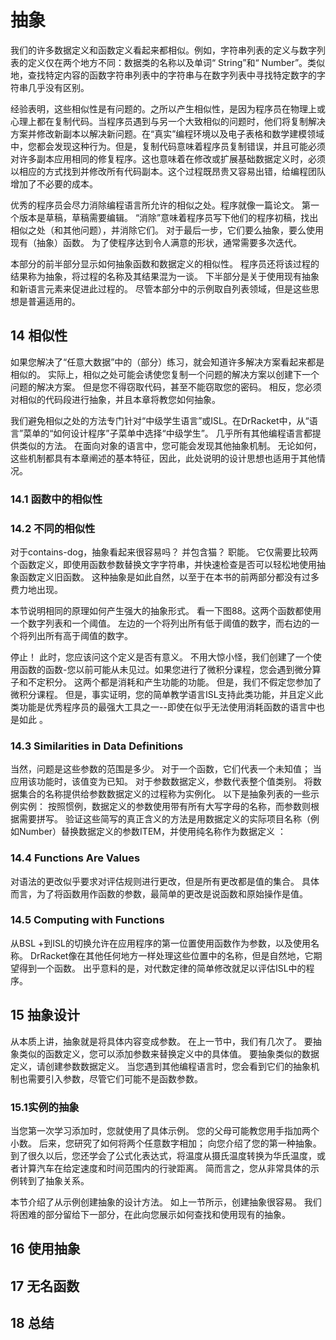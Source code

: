 # 抽象

我们的许多数据定义和函数定义看起来都相似。例如，字符串列表的定义与数字列表的定义仅在两个地方不同：数据类的名称以及单词“ String”和“ Number”。类似地，查找特定内容的函数字符串列表中的字符串与在数字列表中寻找特定数字的字符串几乎没有区别。

经验表明，这些相似性是有问题的。之所以产生相似性，是因为程序员在物理上或心理上都在复制代码。当程序员遇到与另一个大致相似的问题时，他们将复制解决方案并修改新副本以解决新问题。在“真实”编程环境以及电子表格和数学建模领域中，您都会发现这种行为。但是，复制代码意味着程序员复制错误，并且可能必须对许多副本应用相同的修复程序。这也意味着在修改或扩展基础数据定义时，必须以相应的方式找到并修改所有代码副本。这个过程既昂贵又容易出错，给编程团队增加了不必要的成本。

优秀的程序员会尽力消除编程语言所允许的相似之处。程序就像一篇论文。 第一个版本是草稿，草稿需要编辑。 “消除”意味着程序员写下他们的程序初稿，找出相似之处（和其他问题），并消除它们。 对于最后一步，它们要么抽象，要么使用现有（抽象）函数。 为了使程序达到令人满意的形状，通常需要多次迭代。

本部分的前半部分显示如何抽象函数和数据定义的相似性。 程序员还将该过程的结果称为抽象，将过程的名称及其结果混为一谈。 下半部分是关于使用现有抽象和新语言元素来促进此过程的。 尽管本部分中的示例取自列表领域，但是这些思想是普遍适用的。

## 14 相似性

如果您解决了“任意大数据”中的（部分）练习，就会知道许多解决方案看起来都是相似的。 实际上，相似之处可能会诱使您复制一个问题的解决方案以创建下一个问题的解决方案。 但是您不得窃取代码，甚至不能窃取您的密码。 相反，您必须对相似的代码段进行抽象，并且本章将教您如何抽象。

我们避免相似之处的方法专门针对“中级学生语言”或ISL。在DrRacket中，从“语言”菜单的“如何设计程序”子菜单中选择“中级学生”。 几乎所有其他编程语言都提供类似的方法。 在面向对象的语言中，您可能会发现其他抽象机制。 无论如何，这些机制都具有本章阐述的基本特征，因此，此处说明的设计思想也适用于其他情况。

### 14.1 函数中的相似性

### 14.2  不同的相似性

对于contains-dog，抽象看起来很容易吗？ 并包含猫？ 职能。 它仅需要比较两个函数定义，即使用函数参数替换文字字符串，并快速检查是否可以轻松地使用抽象函数定义旧函数。 这种抽象是如此自然，以至于在本书的前两部分都没有过多费力地出现。

本节说明相同的原理如何产生强大的抽象形式。 看一下图88。这两个函数都使用一个数字列表和一个阈值。 左边的一个将列出所有低于阈值的数字，而右边的一个将列出所有高于阈值的数字。

停止！ 此时，您应该问这个定义是否有意义。 不用大惊小怪，我们创建了一个使用函数的函数-您以前可能从未见过。如果您进行了微积分课程，您会遇到微分算子和不定积分。 这两个都是消耗和产生功能的功能。 但是，我们不假定您参加了微积分课程。 但是，事实证明，您的简单教学语言ISL支持此类功能，并且定义此类功能是优秀程序员的最强大工具之一--即使在似乎无法使用消耗函数的语言中也是如此 。

### 14.3 Similarities in Data Definitions

当然，问题是这些参数的范围是多少。 对于一个函数，它们代表一个未知值； 当应用该功能时，该值变为已知。 对于参数数据定义，参数代表整个值类别。 将数据集合的名称提供给参数数据定义的过程称为实例化。 以下是抽象列表的一些示例实例：
按照惯例，数据定义的参数使用带有所有大写字母的名称，而参数则根据需要拼写。
验证这些简写的真正含义的方法是用数据定义的实际项目名称（例如Number）替换数据定义的参数ITEM，并使用纯名称作为数据定义 ：

### 14.4 Functions Are Values

对语法的更改似乎要求对评估规则进行更改，但是所有更改都是值的集合。 具体而言，为了将函数用作函数的参数，最简单的更改是说函数和原始操作是值。

### 14.5 Computing with Functions

从BSL +到ISL的切换允许在应用程序的第一位置使用函数作为参数，以及使用名称。 DrRacket像在其他任何地方一样处理这些位置中的名称，但是自然地，它期望得到一个函数。 出乎意料的是，对代数定律的简单修改就足以评估ISL中的程序。

## 15 抽象设计

从本质上讲，抽象就是将具体内容变成参数。 在上一节中，我们有几次了。 要抽象类似的函数定义，您可以添加参数来替换定义中的具体值。 要抽象类似的数据定义，请创建参数数据定义。 当您遇到其他编程语言时，您会看到它们的抽象机制也需要引入参数，尽管它们可能不是函数参数。

### 15.1实例的抽象

当您第一次学习添加时，您就使用了具体示例。 您的父母可能教您用手指加两个小数。 后来，您研究了如何将两个任意数字相加； 向您介绍了您的第一种抽象。 到了很久以后，您还学会了公式化表达式，将温度从摄氏温度转换为华氏温度，或者计算汽车在给定速度和时间范围内的行驶距离。 简而言之，您从非常具体的示例转到了抽象关系。

本节介绍了从示例创建抽象的设计方法。 如上一节所示，创建抽象很容易。 我们将困难的部分留给下一部分，在此向您展示如何查找和使用现有的抽象。


## 16 使用抽象

## 17 无名函数

## 18 总结


